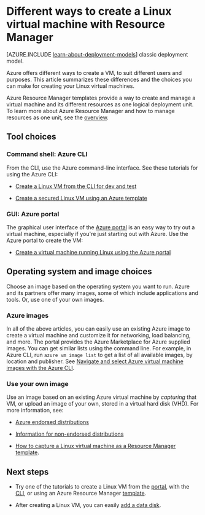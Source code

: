 <properties
	pageTitle="Different ways to create a Linux VM | Microsoft Azure"
	description="Lists the different ways to create a Linux virtual machine on Azure and gives links to further instructions"
	services="virtual-machines-linux"
	documentationCenter=""
	authors="iainfoulds"
	manager="timlt"
	editor=""
	tags="azure-resource-manager"/>

<tags
	ms.service="virtual-machines-linux"
	ms.devlang="na"
	ms.topic="get-started-article"
	ms.tgt_pltfrm="vm-linux"
	ms.workload="infrastructure-services"
	ms.date="04/12/2016"
	ms.author="iainfou"/>

# Different ways to create a Linux virtual machine with Resource Manager

[AZURE.INCLUDE [learn-about-deployment-models](../../includes/learn-about-deployment-models-rm-include.md)] classic deployment model.

Azure offers different ways to create a VM, to suit different users and purposes. This article summarizes these differences and the choices you can make for creating your Linux virtual machines.

Azure Resource Manager templates provide a way to create and manage a virtual machine and its different resources as one logical deployment unit. To learn more about Azure Resource Manager and how to manage resources as one unit, see the [overview](../resource-group-overview.md).

## Tool choices

### Command shell: Azure CLI 

From the CLI, use the Azure command-line interface. See these tutorials for using the Azure CLI:

* [Create a Linux VM from the CLI for dev and test](virtual-machines-linux-quick-create-cli.md) 

* [Create a secured Linux VM using an Azure template](virtual-machines-linux-create-ssh-secured-vm-from-template.md)

### GUI: Azure portal

The graphical user interface of the [Azure portal](https://portal.azure.com) is an easy way to try out a virtual machine, especially if you're just starting out with Azure. Use the Azure portal to create the VM:

* [Create a virtual machine running Linux using the Azure portal](virtual-machines-linux-portal-create.md) 

## Operating system and image choices

Choose an image based on the operating system you want to run. Azure and its partners offer many images, some of which include applications and tools. Or, use one of your own images.

### Azure images

In all of the above articles, you can easily use an existing Azure image to create a virtual machine and customize it for networking, load balancing, and more. The portal provides the Azure Marketplace for Azure supplied images. You can get similar lists using the command line. For example, in Azure CLI, run `azure vm image list` to get a list of all available images, by location and publisher. See [Navigate and select Azure virtual machine images with the Azure CLI](virtual-machines-linux-cli-ps-findimage.md).

### Use your own image

Use an image based on an existing Azure virtual machine by *capturing* that VM, or upload an image of your own, stored in a virtual hard disk (VHD). For more information, see:

* [Azure endorsed distributions](virtual-machines-linux-endorsed-distros.md)

* [Information for non-endorsed distributions](virtual-machines-linux-create-upload-generic.md)

* [How to capture a Linux virtual machine as a Resource Manager template](virtual-machines-linux-capture-image.md). 

## Next steps

* Try one of the tutorials to create a Linux VM from the [portal](virtual-machines-linux-portal-create.md), with the [CLI](virtual-machines-linux-quick-create-cli.md), or using an Azure Resource Manager [template](virtual-machines-linux-cli-deploy-templates.md).

* After creating a Linux VM, you can easily [add a data disk](virtual-machines-linux-add-disk.md).